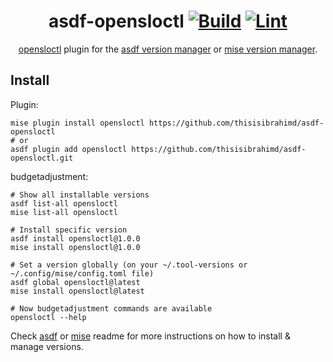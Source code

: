 <div align="center">

# asdf-opensloctl [![Build](https://github.com/thisisibrahimd/asdf-opensloctl/actions/workflows/build.yml/badge.svg)](https://github.com/thisisibrahimd/asdf-opensloctl/actions/workflows/build.yml) [![Lint](https://github.com/thisisibrahimd/asdf-opensloctl/actions/workflows/lint.yml/badge.svg)](https://github.com/thisisibrahimd/asdf-opensloctl/actions/workflows/lint.yml)

[opensloctl](https://github.com/thisisibrahimd/opensloctl) plugin for the [asdf version manager](https://asdf-vm.com) or [mise version manager](https://mise.jdx.dev/).

</div>


## Install

Plugin:

```shell
mise plugin install opensloctl https://github.com/thisisibrahimd/asdf-opensloctl
# or
asdf plugin add opensloctl https://github.com/thisisibrahimd/asdf-opensloctl.git
```

budgetadjustment:

```shell
# Show all installable versions
asdf list-all opensloctl
mise list-all opensloctl

# Install specific version
asdf install opensloctl@1.0.0
mise install opensloctl@1.0.0

# Set a version globally (on your ~/.tool-versions or ~/.config/mise/config.toml file)
asdf global opensloctl@latest
mise install opensloctl@latest

# Now budgetadjustment commands are available
opensloctl --help
```

Check [asdf](https://github.com/asdf-vm/asdf) or [mise](https://github.com/jdx/mise) readme for more instructions on how to install & manage versions.

